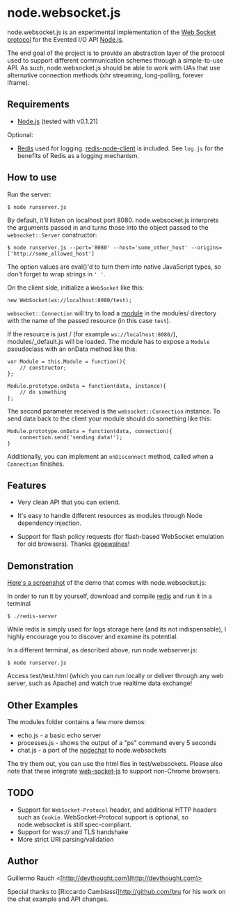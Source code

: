 node.websocket.js
=================

node.websocket.js is an experimental implementation of the [Web Socket protocol](http://tools.ietf.org/pdf/draft-hixie-thewebsocketprotocol-60.pdf) for the Evented I/O API [Node.js](http://nodejs.org/).

The end goal of the project is to provide an abstraction layer of the protocol used to support different communication schemes through a simple-to-use API. As such, node.websocket.js should be able to work with UAs that use alternative connection methods (xhr streaming, long-polling, forever iframe).

Requirements
------------


* [Node.js](http://nodejs.org/) (tested with v0.1.21)

Optional:

* [Redis](http://code.google.com/p/redis/) used for logging. [redis-node-client](http://github.com/fictorial/redis-node-client) is included. See `log.js` for the benefits of Redis as a logging mechanism.

How to use
----------

Run the server:

	$ node runserver.js

By default, it'll listen on localhost port 8080. node.websocket.js interprets the arguments passed in and turns those into the object passed to the `websocket::Server` constructor:

	$ node runserver.js --port='8080' --host='some_other_host' --origins=['http://some_allowed_host']
  
The option values are eval()'d to turn them into native JavaScript types, so don't forget to wrap strings in `' '`.

On the client side, initialize a `WebSocket` like this:

	new WebSocket(ws://localhost:8080/test);

`websocket::Connection` will try to load a [module](http://nodejs.org/api.html#_modules) in the modules/ directory with the name of the passed resource (in this case `test`).

If the resource is just / (for example `ws://localhost:8080/`), modules/_default.js will be loaded. The module has to expose a `Module` pseudoclass with an onData method like this:

	var Module = this.Module = function(){
		// constructor;
	};
	
	Module.prototype.onData = function(data, instance){
		// do something 
	};
  
The second parameter received is the `websocket::Connection` instance. To send data back to the client your module should do something like this:

	Module.prototype.onData = function(data, connection){
		connection.send('sending data!');
	}
	
Additionally, you can implement an `onDisconnect` method, called when a `Connection` finishes.
	
Features
--------

* Very clean API that you can extend.

* It's easy to handle different resources as modules through Node dependency injection.

* Support for flash policy requests (for flash-based WebSocket emulation for old browsers). Thanks @[joewalnes](http://github.com/joewalnes/)!
  
Demonstration
-------------

[Here's a screenshot](http://cld.ly/faog2) of the demo that comes with node.websocket.js: 

In order to run it by yourself, download and compile [redis](http://code.google.com/p/redis/) and run it in a terminal

	$ ./redis-server
  
While redis is simply used for logs storage here (and its not indispensable), I highly encourage you to discover and examine its potential.

In a different terminal, as described above, run node.webserver.js:

	$ node runserver.js
  
Access test/test.html (which you can run locally or deliver through any web server, such as Apache) and watch true realtime data exchange!

Other Examples
--------------

The modules folder contains a few more demos:

* echo.js - a basic echo server
* processes.js - shows the output of a "ps" command every 5 seconds
* chat.js - a port of the [nodechat](http://github.com/ry/node_chat/) to node.websockets

The try them out, you can use the html fies in test/websockets. Please also note that these integrate [web-socket-js](http://github.com/gimite/web-socket-js) to support non-Chrome browsers. 

TODO
----

* Support for `WebSocket-Protocol` header, and additional HTTP headers such as `Cookie`. WebSocket-Protocol support is optional, so node.websocket is still spec-compliant.
* Support for wss:// and TLS handshake
* More strict URI parsing/validation

Author
------

Guillermo Rauch <[http://devthought.com](http://devthought.com)>

Special thanks to [Riccardo Cambiassi]<http://github.com/bru> for his work on the chat example and API changes.